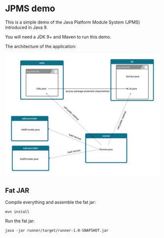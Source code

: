 # JPMS demo
This is a simple demo of the Java Platform Module System (JPMS) introduced in Java 9.

You will need a JDK 9+ and Maven to run this demo.

The architecture of the application:

![Architecture](./simple-fat-jar-app.svg)

## Fat JAR
Compile everything and assemble the fat jar:
```shell
mvn install
```

Run the fat jar:
```shell
java -jar runner/target/runner-1.0-SNAPSHOT.jar
```

